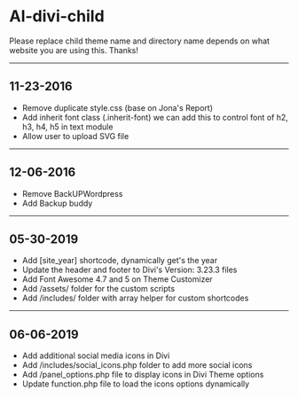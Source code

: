 # AI-divi-child

Please replace child theme name and directory name depends on what website you are using this. Thanks!

----------
11-23-2016
----------

- Remove duplicate style.css (base on Jona's Report)
- Add inherit font class (.inherit-font) we can add this to control font of h2, h3, h4, h5 in text module
- Allow user to upload SVG file


----------
12-06-2016
----------

- Remove BackUPWordpress
- Add Backup buddy

----------
05-30-2019
----------

- Add [site_year] shortcode, dynamically get's the year
- Update the header and footer to Divi's Version: 3.23.3 files
- Add Font Awesome 4.7 and 5 on Theme Customizer
- Add /assets/ folder for the custom scripts
- Add /includes/ folder with array helper for custom shortcodes

----------
06-06-2019
----------

- Add additional social media icons in Divi
- Add /includes/social_icons.php folder to add more social icons
- Add /panel_options.php file to display icons in Divi Theme options
- Update function.php file to load the icons options dynamically 
